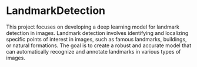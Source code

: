# LandmarkDetection
This project focuses on developing a deep learning model for landmark detection in images. Landmark detection involves identifying and localizing specific points of interest in images, such as famous landmarks, buildings, or natural formations. The goal is to create a robust and accurate model that can automatically recognize and annotate landmarks in various types of images.
